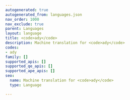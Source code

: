 ```yaml
---
autogenerated: true
autogenerated_from: languages.json
nav_order: 1000
nav_exclude: true
parent: Languages
layout: language
title: <code>ady</code>
description: Machine translation for <code>ady</code>
codes:
- ady
family: []
supported_apis: []
supported_qe_apis: []
supported_ape_apis: []
seo:
  name: Machine translation for <code>ady</code>
  type: Language

---
```


